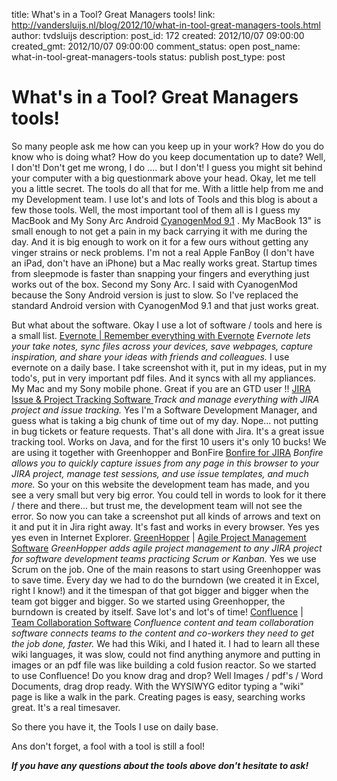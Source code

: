 title: What's in a Tool? Great Managers tools!
link: http://vandersluijs.nl/blog/2012/10/what-in-tool-great-managers-tools.html
author: tvdsluijs
description: 
post_id: 172
created: 2012/10/07 09:00:00
created_gmt: 2012/10/07 09:00:00
comment_status: open
post_name: what-in-tool-great-managers-tools
status: publish
post_type: post

# What's in a Tool? Great Managers tools!

So many people ask me how can you keep up in your work? How do you do know who is doing what? How do you keep documentation up to date? Well, I don't! Don't get me wrong, I do .... but I don't! I guess you might sit behind your computer with a big questionmark above your head. Okay, let me tell you a little secret. The tools do all that for me. With a little help from me and my Development team. I use lot's and lots of Tools and this blog is about a few those tools. Well, the most important tool of them all is I guess my MacBook and My Sony Arc Android [CyanogenMod 9.1](http://www.cyanogenmod.com/) . My MacBook 13" is small enough to not get a pain in my back carrying it with me during the day. And it is big enough to work on it for a few ours without getting any vinger strains or neck problems. I'm not a real Apple FanBoy (I don't have an iPad, don't have an iPhone) but a Mac really works great. Startup times from sleepmode is faster than snapping your fingers and everything just works out of the box. Second my Sony Arc. I said with CyanogenMod because the Sony Android version is just to slow. So I've replaced the standard Android version with CyanogenMod 9.1 and that just works great. 

But what about the software. Okay I use a lot of software / tools and here is a small list. [Evernote | Remember everything with Evernote](http://www.evernote.com/) _Evernote lets your take notes, sync files across your devices, save webpages, capture inspiration, and share your ideas with friends and colleagues._ I use evernote on a daily base. I take screenshot with it, put in my ideas, put in my todo's, put in very important pdf files. And it syncs with all my appliances. My Mac and my Sony mobile phone. Great if you are an GTD user !! [JIRA](http://www.atlassian.com/software/jira/) [Issue & Project Tracking Software ](http://www.atlassian.com/software/jira/) _Track and manage everything with JIRA project and issue tracking._ Yes I'm a Software Development Manager, and guess what is taking a big chunk of time out of my day. Nope... not putting in bug tickets or feature requests. That's all done with Jira. It's a great issue tracking tool. Works on Java, and for the first 10 users it's only 10 bucks! We are using it together with Greenhopper and BonFire [Bonfire for JIRA](http://www.atlassian.com/software/bonfire/overview) _Bonfire allows you to quickly capture issues from any page in this browser to your JIRA project, manage test sessions, and use issue templates, and much more._ So your on this website the development team has made, and you see a very small but very big error. You could tell in words to look for it there / there and there... but trust me, the development team will not see the error. So now you can take a screenshot put all kinds of arrows and text on it and put it in Jira right away. It's fast and works in every browser. Yes yes yes even in Internet Explorer. [GreenHopper](http://www.atlassian.com/software/greenhopper/) | [Agile Project Management Software](http://www.atlassian.com/software/greenhopper/) _GreenHopper adds agile project management to any JIRA project for software development teams practicing Scrum or Kanban._ Yes we use Scrum on the job. One of the main reasons to start using Greenhopper was to save time. Every day we had to do the burndown (we created it in Excel, right I know!) and it the timespan of that got bigger and bigger when the team got bigger and bigger. So we started using Greenhopper, the burndown is created by itself. Save lot's and lot's of time! [Confluence](http://www.atlassian.com/software/confluence/) | [Team Collaboration Software](http://www.atlassian.com/software/confluence/) _Confluence content and team collaboration software connects teams to the content and co-workers they need to get the job done, faster._ We had this Wiki, and I hated it. I had to learn all these wiki languages, it was slow, could not find anything anymore and putting in images or an pdf file was like building a cold fusion reactor. So we started to use Confluence! Do you know drag and drop? Well Images / pdf's / Word Documents, drag drop ready. With the WYSIWYG editor typing a "wiki" page is like a walk in the park. Creating pages is easy, searching works great. It's a real timesaver. 

So there you have it, the Tools I use on daily base.

Ans don't forget, a fool with a tool is still a fool!

**_If you have any questions about the tools above don't hesitate to ask!_**